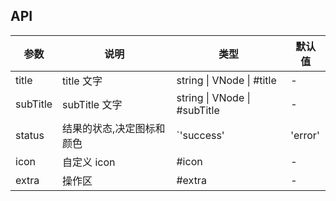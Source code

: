 ## API

| 参数 | 说明 | 类型 | 默认值 |
| --- | --- | --- | --- |
| title | title 文字 | string \| VNode \| #title | - |
| subTitle | subTitle 文字 | string \| VNode \| #subTitle | - |
| status | 结果的状态,决定图标和颜色 | `'success' | 'error' | 'info' | 'warning'| '404' | '403' | '500'` | 'info' |
| icon | 自定义 icon | #icon | - |
| extra | 操作区 | #extra | - |
